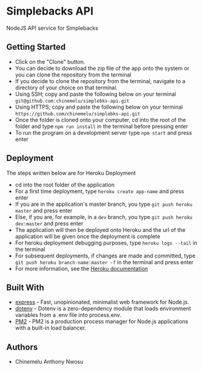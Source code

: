 # Simplebacks API
NodeJS API service for Simplebacks

## Getting Started
* Click on the "Clone" button.
* You can decide to download the zip file of the app onto the system or you can clone the repository from the terminal
* If you decide to clone the repository from the terminal, navigate to a directory of your choice on that terminal.
* Using SSH; copy and paste the following below on your terminal `git@github.com:chinemelu/simplebks-api.git`
* Using HTTPS; copy and paste the following below on your terminal `https://github.com/chinemelu/simplebks-api.git`
* Once the folder is cloned onto your computer, cd into the root of the folder and type `npm run install` in the terminal before pressing enter
* To run the program on a development server type `npm start` and press enter 

## Deployment
The steps written below are for Heroku Deployment
* cd into the root folder of the application
* For a first time deployment, type `heroku create app-name` and press enter
* If you are in the application's master branch, you type `git push heroku master` and press enter
* Else, if you are, for example, in a `dev` branch, you type `git push heroku dev:master` and press enter
* The application will then be deployed onto Heroku and the url of the application will be given once the deployment is complete
* For heroku deployment debugging purposes, type `heroku logs --tail` in the terminal
* For subsequent deployments, if changes are made and committed, type `git push heroku branch-name:master -f` in the terminal and press enter
* For more information, see the [Heroku documentation](https://devcenter.heroku.com/articles/git)

## Built With
* [express](https://expressjs.com/) - Fast, unopinionated, minimalist web framework for Node.js.
* [dotenv](https://www.npmjs.com/package/dotenv) - Dotenv is a zero-dependency module that loads environment variables from a .env file into process.env.
* [PM2](https://pm2.keymetrics.io/) - PM2 is a production process manager for Node.js applications with a built-in load balancer.

## Authors
* Chinemelu Anthony Nwosu 

